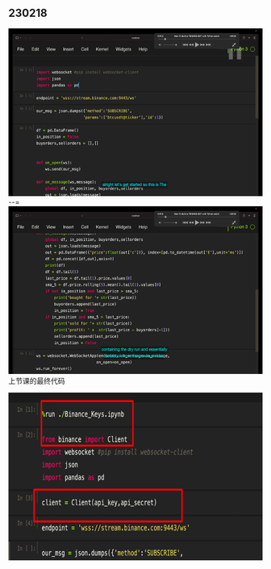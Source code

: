 ## 230218       

<img src='./img/2023-02-18-10-52-29.png' height=333px></img>        
--=     
<img src='./img/2023-02-18-10-53-04.png' height=333px></img>    
上节课的最终代码   

<img src='./img/2023-02-18-10-55-11.png' height=333px></img>        
